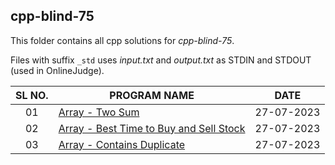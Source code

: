## cpp-blind-75  

This folder contains all cpp solutions for _cpp-blind-75_.  

Files with suffix `_std` uses _input.txt_ and _output.txt_ as STDIN and STDOUT (used in OnlineJudge). 

| SL NO. | PROGRAM NAME | DATE |
| :----: | --------- | :-----: |
| 01 | [Array - Two Sum](<01_Array_-_Two_Sum.cpp>) | 27-07-2023 | 
| 02 | [Array -  Best Time to Buy and Sell Stock](<02_Array_-__Best_Time_to_Buy_and_Sell_Stock.cpp>) | 27-07-2023 | 
| 03 | [Array - Contains Duplicate](<03_Array_-_Contains_Duplicate.cpp>) | 27-07-2023 | 
